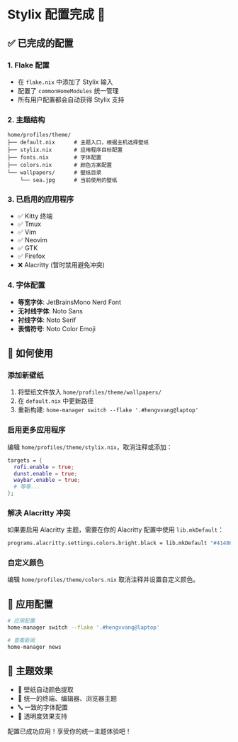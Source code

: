 # Stylix 配置完成 🎨

## ✅ 已完成的配置

### 1. **Flake 配置**
- 在 `flake.nix` 中添加了 Stylix 输入
- 配置了 `commonHomeModules` 统一管理
- 所有用户配置都会自动获得 Stylix 支持

### 2. **主题结构**
```
home/profiles/theme/
├── default.nix      # 主题入口，根据主机选择壁纸
├── stylix.nix       # 应用程序目标配置
├── fonts.nix        # 字体配置
├── colors.nix       # 颜色方案配置
└── wallpapers/      # 壁纸目录
    └── sea.jpg      # 当前使用的壁纸
```

### 3. **已启用的应用程序**
- ✅ Kitty 终端
- ✅ Tmux
- ✅ Vim
- ✅ Neovim
- ✅ GTK
- ✅ Firefox
- ❌ Alacritty (暂时禁用避免冲突)

### 4. **字体配置**
- **等宽字体**: JetBrainsMono Nerd Font
- **无衬线字体**: Noto Sans
- **衬线字体**: Noto Serif
- **表情符号**: Noto Color Emoji

## 🎯 如何使用

### **添加新壁纸**
1. 将壁纸文件放入 `home/profiles/theme/wallpapers/`
2. 在 `default.nix` 中更新路径
3. 重新构建: `home-manager switch --flake '.#hengvvang@laptop'`

### **启用更多应用程序**
编辑 `home/profiles/theme/stylix.nix`，取消注释或添加：
```nix
targets = {
  rofi.enable = true;
  dunst.enable = true;
  waybar.enable = true;
  # 等等...
};
```

### **解决 Alacritty 冲突**
如果要启用 Alacritty 主题，需要在你的 Alacritty 配置中使用 `lib.mkDefault`：
```nix
programs.alacritty.settings.colors.bright.black = lib.mkDefault "#414868";
```

### **自定义颜色**
编辑 `home/profiles/theme/colors.nix` 取消注释并设置自定义颜色。

## 🔄 应用配置
```bash
# 应用配置
home-manager switch --flake '.#hengvvang@laptop'

# 查看新闻
home-manager news
```

## 🎨 主题效果
- 📸 壁纸自动颜色提取
- 🎯 统一的终端、编辑器、浏览器主题  
- 🔤 一致的字体配置
- 🎪 透明度效果支持

配置已成功应用！享受你的统一主题体验吧！
